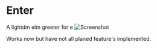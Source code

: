 Enter
===
A lightdm elm greeter for e
![Screenshot](https://github.com/wfx/enter/blob/master/data/shot.jpg)

Works now but have not all planed feature's implemented.<br>



